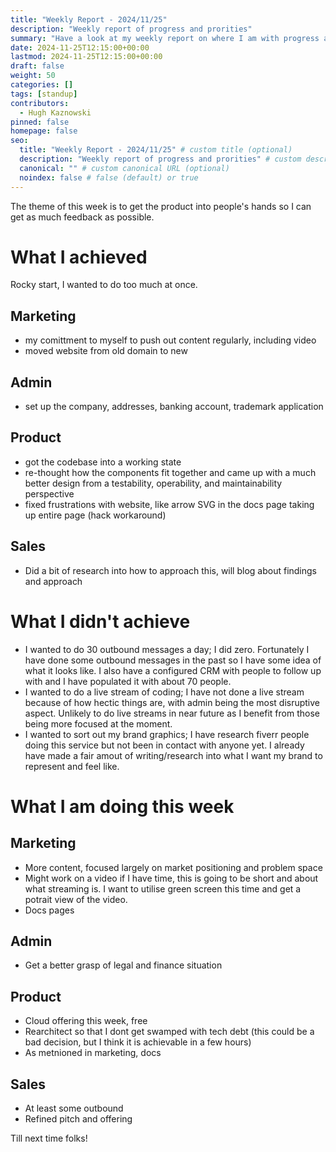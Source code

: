 ```yaml
---
title: "Weekly Report - 2024/11/25"
description: "Weekly report of progress and prorities"
summary: "Have a look at my weekly report on where I am with progress and focus."
date: 2024-11-25T12:15:00+00:00
lastmod: 2024-11-25T12:15:00+00:00
draft: false
weight: 50
categories: []
tags: [standup]
contributors:
  - Hugh Kaznowski
pinned: false
homepage: false
seo:
  title: "Weekly Report - 2024/11/25" # custom title (optional)
  description: "Weekly report of progress and prorities" # custom description (recommended)
  canonical: "" # custom canonical URL (optional)
  noindex: false # false (default) or true
---
```


The theme of this week is to get the product into people's hands so I can get as much feedback as possible.

# What I achieved

Rocky start, I wanted to do too much at once.

## Marketing

- my comittment to myself to push out content regularly, including video
- moved website from old domain to new

## Admin

- set up the company, addresses, banking account, trademark application

## Product

- got the codebase into a working state
- re-thought how the components fit together and came up with a much better design from a testability, operability, and maintainability perspective
- fixed frustrations with website, like arrow SVG in the docs page taking up entire page (hack workaround)

## Sales

- Did a bit of research into how to approach this, will blog about findings and approach

# What I didn't achieve

- I wanted to do 30 outbound messages a day; I did zero. Fortunately I have done some outbound messages in the past so I have some idea of what it looks like. I also have a configured CRM with people to follow up with and I have populated it with about 70 people.
- I wanted to do a live stream of coding; I have not done a live stream because of how hectic things are, with admin being the most disruptive aspect. Unlikely to do live streams in near future as I benefit from those being more focused at the moment.
- I wanted to sort out my brand graphics; I have research fiverr people doing this service but not been in contact with anyone yet. I already have made a fair amout of writing/research into what I want my brand to represent and feel like.

# What I am doing this week

## Marketing

- More content, focused largely on market positioning and problem space
- Might work on a video if I have time, this is going to be short and about what streaming is. I want to utilise green screen this time and get a potrait view of the video.
- Docs pages

## Admin

- Get a better grasp of legal and finance situation

## Product

- Cloud offering this week, free
- Rearchitect so that I dont get swamped with tech debt (this could be a bad decision, but I think it is achievable in a few hours)
- As metnioned in marketing, docs

## Sales

- At least some outbound
- Refined pitch and offering

Till next time folks!